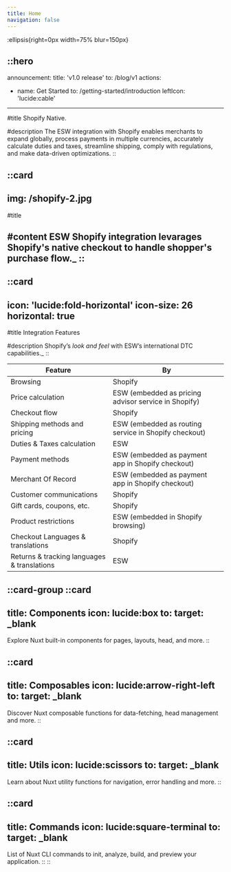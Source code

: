 ```yaml
---
title: Home
navigation: false
---
```


:ellipsis{right=0px width=75% blur=150px}

::hero
---
announcement:
  title: 'v1.0 release'
  to: /blog/v1
actions:
  - name: Get Started
    to: /getting-started/introduction
    leftIcon: 'lucide:cable'
---

#title
Shopify Native.

#description
The ESW integration with Shopify enables merchants to expand globally, process payments in multiple currencies, accurately calculate duties and taxes, streamline shipping, comply with regulations, and make data-driven optimizations.
::

::card
---
img: /shopify-2.jpg
---
#title

#content
ESW Shopify integration levarages Shopify's native checkout to handle shopper's purchase flow._
::
---

::card
---
icon: 'lucide:fold-horizontal'
icon-size: 26
horizontal: true
---

#title
Integration Features

#description
Shopify’s *look and feel* with ESW’s international DTC capabilities._
::

<table>
  <thead>
    <tr>
      <th>Feature</th>
      <th>By</th>
    </tr>
  </thead>
  <tbody>
    <tr>
      <td>Browsing</td>
      <td>Shopify</td>
    </tr>
    <tr>
      <td>Price calculation</td>
      <td>ESW (embedded as pricing advisor service in Shopify)</td>
    </tr>
    <tr>
      <td>Checkout flow</td>
      <td>Shopify</td>
    </tr>
    <tr>
      <td>Shipping methods and pricing</td>
      <td>ESW (embedded as routing service in Shopify checkout)</td>
    </tr>
    <tr>
      <td>Duties &amp; Taxes calculation</td>
      <td>ESW</td>
    </tr>
    <tr>
      <td>Payment methods</td>
      <td>ESW (embedded as payment app in Shopify checkout)</td>
    </tr>
    <tr>
      <td>Merchant Of Record</td>
      <td>ESW (embedded as payment app in Shopify checkout)</td>
    </tr>
    <tr>
      <td>Customer communications</td>
      <td>Shopify</td>
    </tr>
    <tr>
      <td>Gift cards, coupons, etc.</td>
      <td>Shopify</td>
    </tr>
    <tr>
      <td>Product restrictions</td>
      <td>ESW (embedded in Shopify browsing)</td>
    </tr>
    <tr>
      <td>Checkout Languages &amp; translations</td>
      <td>Shopify</td>
    </tr>
    <tr>
      <td>Returns &amp; tracking languages &amp; translations</td>
      <td>ESW</td>
    </tr>
  </tbody>
</table>


::card-group
  ::card
  ---
  title: Components
  icon: lucide:box
  to: 
  target: _blank
  ---
  Explore Nuxt built-in components for pages, layouts, head, and more.
  ::

  ::card
  ---
  title: Composables
  icon: lucide:arrow-right-left
  to: 
  target: _blank
  ---
  Discover Nuxt composable functions for data-fetching, head management and more.
  ::

  ::card
  ---
  title: Utils
  icon: lucide:scissors
  to: 
  target: _blank
  ---
  Learn about Nuxt utility functions for navigation, error handling and more.
  ::

  ::card
  ---
  title: Commands
  icon: lucide:square-terminal
  to: 
  target: _blank
  ---
  List of Nuxt CLI commands to init, analyze, build, and preview your application.
  ::
::

